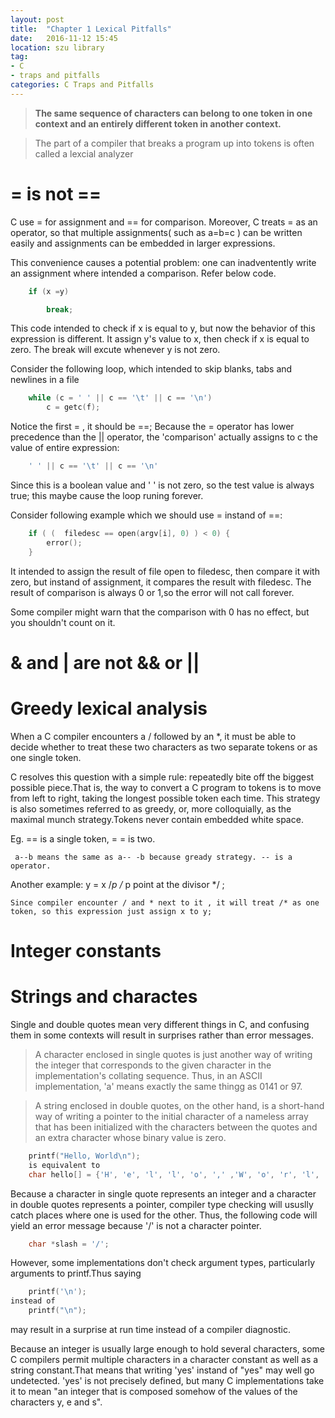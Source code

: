 ```yaml
---
layout: post
title:  "Chapter 1 Lexical Pitfalls"
date:   2016-11-12 15:45
location: szu library
tag:  
- C
- traps and pitfalls
categories: C Traps and Pitfalls
---
```

> **The same sequence of characters can belong to one token in one context and an entirely different token in another context.**

> The part of a compiler that breaks a program up into tokens is often called a lexcial analyzer

# = is not ==
C use = for assignment and == for comparison. Moreover, C treats = as an operator, so that multiple assignments( such as a=b=c ) can be written easily and assignments can be embedded in larger expressions.

This convenience causes a potential problem: one can inadventently write an assignment where intended a comparison. Refer below code.

```C++
    if (x =y)

        break;  
```
This code intended to check if x is equal to y, but now the behavior of this expression is different. It assign y's value to x, then check if x is equal to zero. The break will excute whenever y is not zero. 

Consider the following loop, which intended to skip blanks, tabs and newlines in a file

```C++
    while (c = ' ' || c == '\t' || c == '\n')
        c = getc(f);
```
Notice the first = , it should be ==; Because the = operator has lower precedence than the || operator, the 'comparison' actually assigns to c the value of entire expression:
```C
    ' ' || c == '\t' || c == '\n'
```
Since this is a boolean value and ' ' is not zero, so the test value is always true; this maybe cause the loop runing forever.

Consider following example which we should use = instand of ==:
```C++
    if ( (  filedesc == open(argv[i], 0) ) < 0) {
        error();
    }
```
It intended to assign the result of file open to filedesc, then compare it with zero, but instand of assignment, it compares the result with filedesc. The result of comparison is always 0 or 1,so the error will not call forever.

Some compiler might warn that the comparison with 0 has no effect, but you shouldn't count on it.

  
#  & and | are not && or ||

# Greedy lexical analysis
When a C compiler encounters a / followed by an *, it must be able to decide whether to treat these two characters as two separate tokens or as one single token.

C resolves this question with a simple rule: repeatedly bite off the biggest possible piece.That is, the way to convert a C program to tokens is to move from left to right, taking the longest possible token each time. This strategy is also sometimes referred to as greedy, or, more colloquially, as the maximal munch strategy.Tokens never contain embedded white space.

Eg.  == is a single token, = = is two.

     a--b means the same as a-- -b because gready strategy. -- is a operator. 

Another example:
    y = x /*p  /* p point at the divisor */ ;

    Since compiler encounter / and * next to it , it will treat /* as one token, so this expression just assign x to y;
# Integer constants
# Strings and charactes
Single and double quotes mean very different things in C, and confusing them in some contexts will result in surprises rather than error messages.

> A character enclosed in single quotes is just another way of writing the integer that corresponds to the given character in the implementation's collating sequence. Thus, in an ASCII implementation, 'a' means exactly the same thingg as 0141 or 97.

> A string enclosed in double quotes, on the other hand, is a short-hand way of writing a pointer to the initial character of a nameless array that has been initialized with the characters between the quotes and an extra character whose binary value is zero.

```C
    printf("Hello, World\n");
    is equivalent to
    char hello[] = {'H', 'e', 'l', 'l', 'o', ',' ,'W', 'o', 'r', 'l', 'd', '\n', 0}
```
Because a character in single quote represents an integer and a character in double quotes represents a pointer, compiler type checking will ususlly catch places where one is used for the other. Thus, the following code will yield an error message because '/' is not a character pointer.
```C
    char *slash = '/';
```

However, some implementations don't check argument types, particularly arguments to printf.Thus saying
```C
    printf('\n');
instead of 
    printf("\n");
```
may result in a surprise at run time instead of a compiler diagnostic.

Because an integer is usually large enough to hold several characters, some C compilers permit multiple characters in a character constant as well as a string constant.That means that writing 'yes' instand of "yes" may well go undetected. 'yes' is not precisely defined, but many C implementations take it to mean "an integer that is composed somehow of the values of the characters y, e and s".    